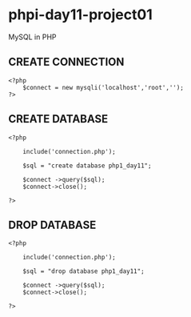 # phpi-day11-project01
MySQL in PHP

## CREATE CONNECTION 

    <?php
        $connect = new mysqli('localhost','root','');
    ?>

## CREATE DATABASE

    <?php

        include('connection.php');

        $sql = "create database php1_day11";

        $connect ->query($sql);
        $connect->close();

    ?>

## DROP DATABASE

    <?php

        include('connection.php');

        $sql = "drop database php1_day11";

        $connect ->query($sql);
        $connect->close();

    ?>


